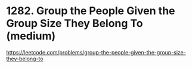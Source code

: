 # 1282. Group the People Given the Group Size They Belong To (medium)

https://leetcode.com/problems/group-the-people-given-the-group-size-they-belong-to

